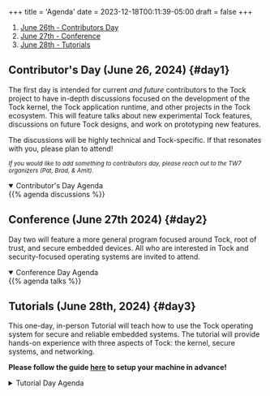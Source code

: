 +++
title = 'Agenda'
date = 2023-12-18T00:11:39-05:00
draft = false
+++

1. [June 26th - Contributors Day](#day1)
2. [June 27th - Conference](#day2)
3. [June 28th - Tutorials](#day3)


## Contributor's Day (June 26, 2024) {#day1}

The first day is intended for current _and future_ contributors to the Tock
project to have in-depth discussions focused on the development of the Tock
kernel, the Tock application runtime, and other projects in the Tock ecosystem.
This will feature talks about new experimental Tock features, discussions on
future Tock designs, and work on prototyping new features.

The discussions will be highly technical and Tock-specific. If that resonates
with you, please plan to attend!

<small>_If you would like to add something to contributors day, please reach
out to the TW7 organizers (Pat, Brad, & Amit)._</small>

<details open>
  <summary>Contributor's Day Agenda</summary>
{{% agenda discussions %}}
</details>



## Conference (June 27th 2024) {#day2}

Day two will feature a more general program focused around Tock, root of trust,
and secure embedded devices. All who are interested in Tock and security-focused
operating systems are invited to attend.

<details open>
  <summary>Conference Day Agenda</summary>
{{% agenda talks %}}
</details>



## Tutorials (June 28th, 2024) {#day3}

This one-day, in-person Tutorial will teach how to use the Tock operating
system for secure and reliable embedded systems. The tutorial will provide
hands-on experience with three aspects of Tock: the kernel, secure systems,
and networking.

**Please follow the guide [here](../tutorial/setup) to setup your machine in
advance!**

<details>
  <summary>Tutorial Day Agenda</summary>
<table>
  <tr>
    <th></th>
    <th>Joint</th>
    <th>Security Track (1242)<br />
    <small>Lead: Leon Schuermann</small></th>
    <th>Networking Track (1202)<br />
    <small>Lead: Tyler Potyondy</small></th>
  </tr>
  <tr>
    <td>8:10</td>
    <td><i>Continental Breakfast (1244)</i></td>
    <td></td>
    <td></td>
  </tr>
  <tr>
    <td>9:00</td>
    <td colspan="3">Welcome & Tock Introduction
    <small>(Livestreamed to both rooms)</small></td>
  </tr>
  <tr>
    <td>9:10</td>
    <td></td>
    <td>Computer Setup</td>
    <td>Computer Setup</td>
  </tr>
  <tr>
    <td>9:30</td>
    <td></td>
    <td>HOTP Introduction</td>
    <td>Thread Introduction</td>
  </tr>
  <tr>
    <td>9:50</td>
    <td colspan="3"><i>Coffee Break (1244)</i></td>
  </tr>
  <tr>
    <td>10:00</td>
    <td></td>
    <td>HOTP Userspace Application</td>
    <td>Thread Sensor App</td>
  </tr>
  <tr>
    <td>12:00</td>
    <td colspan="3"><i>Lunch Break (1244/Courtyard)</i></td>
  </tr>
  <tr>
    <td>13:00</td>
    <td></td>
    <td>HOTP Continued</td>
    <td>Thread Control App</td>
  </tr>
  <tr>
    <td>14:30</td>
    <td colspan="3"><i>Coffee Break (1244)</i></td>
  </tr>
  <tr>
    <td>14:45</td>
    <td></td>
    <td>Encryption Oracle</td>
    <td>Faults and Robustness</td>
  </tr>
  <tr>
    <td>16:15</td>
    <td colspan="3">Wrap-up and next steps</td>
  </tr>
  <tr>
    <td>16:30</td>
    <td class="break" colspan="3"><i>Event ends — See you next year!</i></td>
  </tr>
</table>
</details>
